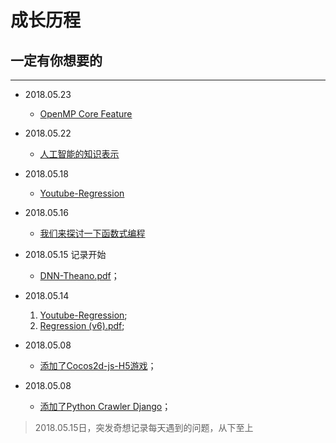 # 成长历程

## 一定有你想要的

-------



* 2018.05.23
  - [OpenMP Core Feature](https://github.com/usiege/Exercise/blob/master/2-%E5%B9%B6%E8%A1%8C%E8%AE%A1%E7%AE%97/OpenMP%20Core%20Features.md)

* 2018.05.22
  - [人工智能的知识表示](https://github.com/usiege/Exercise/blob/master/AI-人工智能概论/人工智能的知识表示.md)

* 2018.05.18 
  - [Youtube-Regression](https://www.youtube.com/watch?v=fegAeph9UaA&list=PLJV_el3uVTsPy9oCRY30oBPNLCo89yu49&index=2)

* 2018.05.16
  - [我们来探讨一下函数式编程](https://github.com/usiege/Charles/blob/master/blog/source/_posts/我们来探讨一下函数式编程.md)

* 2018.05.15 记录开始
  - [DNN-Theano.pdf](https://github.com/usiege/Machine-Learning/blob/master/0515-Theano%20DNN.pdf)；

* 2018.05.14 
  1. [Youtube-Regression](https://www.youtube.com/watch?v=fegAeph9UaA&list=PLJV_el3uVTsPy9oCRY30oBPNLCo89yu49&index=2);
  2. [Regression (v6).pdf](https://github.com/usiege/Machine-Learning/blob/master/0514-Regression%20(v6).pdf);

* 2018.05.08 
  - [添加了Cocos2d-js-H5游戏](https://github.com/usiege/Charles/tree/master/code/cocos)；

* 2018.05.08 
  - [添加了Python Crawler Django](https://github.com/usiege/Python)；

> 2018.05.15日，突发奇想记录每天遇到的问题，从下至上